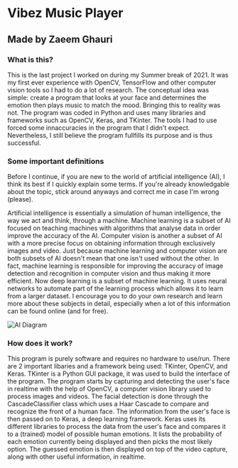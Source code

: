 # Vibez Music Player
## Made by Zaeem Ghauri

### What is this?

This is the last project I worked on during my Summer break of 2021. It was my first ever experience with OpenCV, TensorFlow and other computer vision tools so I had to do a lot of research. The conceptual idea was simple: create a program that looks at your face and determines the emotion then plays music to match the mood. Bringing this to reality was not. The program was coded in Python and uses many libraries and frameworks such as OpenCV, Keras, and TKinter. The tools I had to use forced some innaccuracies in the program that I didn't expect. Nevertheless, I still believe the program fullfills its purpose and is thus successful.

### Some important definitions

Before I continue, if you are new to the world of artificial intelligence (AI), I think its best if I quickly explain some terms. If you're already knowledgable about the topic, stick around anyways and correct me in case I'm wrong (please). 

Artificial intelligence is essentially a simulation of human intelligence, the way we act and think, through a machine. Machine learning is a subset of AI focused on teaching machines with algorithms that analyse data in order improve the accuracy of the AI. Computer vision is another a subset of AI with a more precise focus on obtaining information through exclusively images and video. Just because machine learning and computer vision are both subsets of AI doesn't mean that one isn't used without the other. In fact, machine learning is responsible for improving the accuracy of image detection and recognition in computer vision and thus making it more efficient. Now deep learning is a subset of machine learning. It uses neural networks to automate part of the learning process which allows it to learn from a larger dataset. I encourage you to do your own research and learn more about these subjects in detail, especially when a lot of this information can be found online (and for free).
  
![AI Diagram](https://user-images.githubusercontent.com/86279858/133029386-d98bd387-4de2-4a68-80c6-cda6d5edc759.png)
     
### How does it work?

This program is purely software and requires no hardware to use/run. There are 2 important libaries and a framework being used: TKinter, OpenCV, and Keras. TKinter is a Python GUI package, it was used to build the interface of the program. The program starts by capturing and detecting the user's face in realtime with the help of OpenCV, a computer vision library used to process images and videos. The facial detection is done through the CascadeClassifier class which uses a Haar Cascade to compare and recognize the front of a human face. The information from the user's face is then passed on to Keras, a deep learning framework. Keras uses its different libraries to process the data from the user's face and compares it to a (trained) model of possible human emotions. It lists the probability of each emotion currently being displayed and then picks the most likely option. The guessed emotion is then displayed on top of the video capture, along with other useful information, in realtime.

